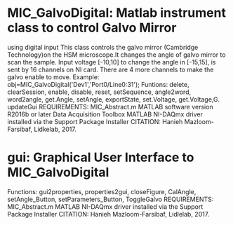 # MIC_GalvoDigital: Matlab instrument class to control Galvo Mirror
using digital input
This class controls the galvo mirror (Cambridge Technology)on the
HSM microscope.It changes the angle of galvo mirror to scan the
sample. Input voltage [-10,10] to change the angle in [-15,15],
is sent by 16 channels on NI card. There are 4 more
channels to make the galvo enable to move.
Example: obj=MIC_GalvoDigital('Dev1','Port0/Line0:31');
Funtions: delete, clearSession, enable, disable, reset, setSequence,
angle2word, word2angle, get.Angle, setAngle, exportState,
set.Voltage, get.Voltage,G. updateGui
REQUIREMENTS:
MIC_Abstract.m
MATLAB software version R2016b or later
Data Acquisition Toolbox
MATLAB NI-DAQmx driver installed via the Support Package Installer
CITATION: Hanieh Mazloom-Farsibaf, Lidkelab, 2017.
# gui: Graphical User Interface to MIC_GalvoDigital
Functions: gui2properties, properties2gui, closeFigure, CalAngle,
setAngle_Button, setParameters_Button, ToggleGalvo
REQUIREMENTS:
MIC_Abstract.m
MATLAB NI-DAQmx driver installed via the Support Package Installer
CITATION: Hanieh Mazloom-Farsibaf, Lidlelab, 2017.

